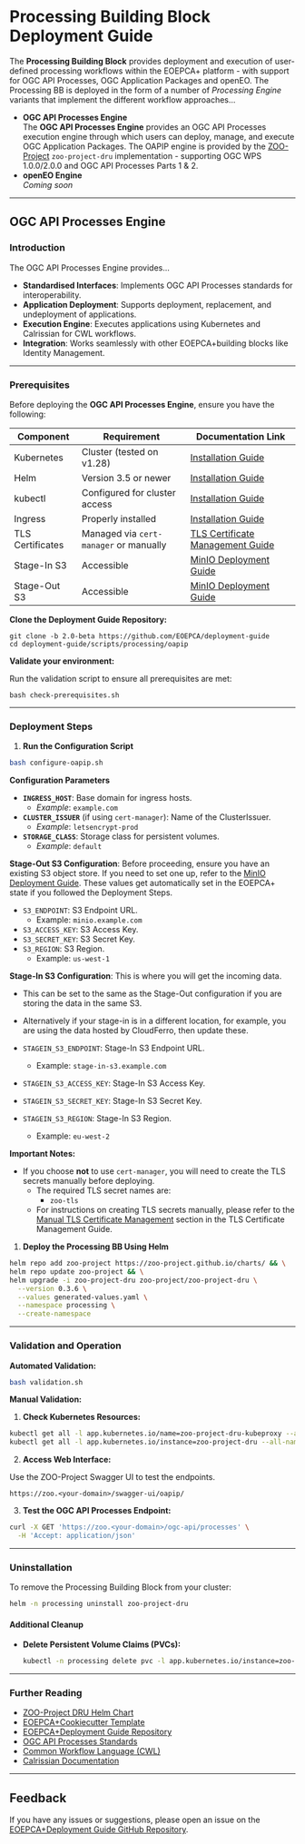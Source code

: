 # Processing Building Block Deployment Guide

The **Processing Building Block** provides deployment and execution of user-defined processing workflows within the EOEPCA+ platform - with support for OGC API Processes, OGC Application Packages and openEO. The Processing BB is deployed in the form of a number of _Processing Engine_ variants that implement the different workflow approaches...

* **OGC API Processes Engine**<br>
  The **OGC API Processes Engine** provides an OGC API Processes execution engine through which users can deploy, manage, and execute OGC Application Packages. The OAPIP engine is provided by the [ZOO-Project](https://zoo-project.github.io/docs/intro.html#what-is-zoo-project) `zoo-project-dru` implementation - supporting OGC WPS 1.0.0/2.0.0 and OGC API Processes Parts 1 & 2.
* **openEO Engine**<br>
  _Coming soon_

***
## OGC API Processes Engine

### Introduction

The OGC API Processes Engine provides...

- **Standardised Interfaces**: Implements OGC API Processes standards for interoperability.
- **Application Deployment**: Supports deployment, replacement, and undeployment of applications.
- **Execution Engine**: Executes applications using Kubernetes and Calrissian for CWL workflows.
- **Integration**: Works seamlessly with other EOEPCA+building blocks like Identity Management.

***
### Prerequisites

Before deploying the **OGC API Processes Engine**, ensure you have the following:

| Component        | Requirement                            | Documentation Link                                                                            |
| ---------------- | -------------------------------------- | --------------------------------------------------------------------------------------------- |
| Kubernetes       | Cluster (tested on v1.28)              | [Installation Guide](../infra/kubernetes-cluster-and-networking.md)                                         |
| Helm             | Version 3.5 or newer                   | [Installation Guide](https://helm.sh/docs/intro/install/)                                     |
| kubectl          | Configured for cluster access          | [Installation Guide](https://kubernetes.io/docs/tasks/tools/)                                 |
| Ingress          | Properly installed                     | [Installation Guide](../infra/ingress-controller.md) |
| TLS Certificates | Managed via `cert-manager` or manually | [TLS Certificate Management Guide](../infra/tls/overview.md/)                             |
| Stage-In S3      | Accessible                             |             [MinIO Deployment Guide](../infra/minio.md)                                                                                  |
| Stage-Out S3     | Accessible                             | [MinIO Deployment Guide](../infra/minio.md)                                                                      |

**Clone the Deployment Guide Repository:**

```
git clone -b 2.0-beta https://github.com/EOEPCA/deployment-guide
cd deployment-guide/scripts/processing/oapip
```

**Validate your environment:**

Run the validation script to ensure all prerequisites are met:

```
bash check-prerequisites.sh
```

***
### Deployment Steps


1. **Run the Configuration Script**

```bash
bash configure-oapip.sh
```

**Configuration Parameters**

- **`INGRESS_HOST`**: Base domain for ingress hosts.
    - *Example*: `example.com`
- **`CLUSTER_ISSUER`** (if using `cert-manager`): Name of the ClusterIssuer.
    - *Example*: `letsencrypt-prod`
- **`STORAGE_CLASS`**: Storage class for persistent volumes.
    - *Example*: `default`

**Stage-Out S3 Configuration**:
Before proceeding, ensure you have an existing S3 object store. If you need to set one up, refer to the [MinIO Deployment Guide](../infra/minio.md). These values get automatically set in the EOEPCA+ state if you followed the Deployment Steps.

- `S3_ENDPOINT`: S3 Endpoint URL.
    - Example: `minio.example.com`
- `S3_ACCESS_KEY`: S3 Access Key.
- `S3_SECRET_KEY`: S3 Secret Key.
- `S3_REGION`: S3 Region.
    - Example: `us-west-1`
    
**Stage-In S3 Configuration**:
This is where you will get the incoming data. 
- This can be set to the same as the Stage-Out configuration if you are storing the data in the same S3. 
- Alternatively if your stage-in is in a different location, for example, you are using the data hosted by CloudFerro, then update these.

- `STAGEIN_S3_ENDPOINT`: Stage-In S3 Endpoint URL.
    - Example: `stage-in-s3.example.com`
- `STAGEIN_S3_ACCESS_KEY`: Stage-In S3 Access Key.
- `STAGEIN_S3_SECRET_KEY`: Stage-In S3 Secret Key.
- `STAGEIN_S3_REGION`: Stage-In S3 Region.
    - Example: `eu-west-2`

**Important Notes:**

- If you choose **not** to use `cert-manager`, you will need to create the TLS secrets manually before deploying.
  - The required TLS secret names are:
    - `zoo-tls`
  - For instructions on creating TLS secrets manually, please refer to the [Manual TLS Certificate Management](../infra/tls/manual-tls.md) section in the TLS Certificate Management Guide.

1. **Deploy the Processing BB Using Helm**

```bash
helm repo add zoo-project https://zoo-project.github.io/charts/ && \
helm repo update zoo-project && \
helm upgrade -i zoo-project-dru zoo-project/zoo-project-dru \
  --version 0.3.6 \
  --values generated-values.yaml \
  --namespace processing \
  --create-namespace
```

---
### Validation and Operation

**Automated Validation:**

```bash
bash validation.sh
```


**Manual Validation:**

1. **Check Kubernetes Resources:**

```bash
kubectl get all -l app.kubernetes.io/name=zoo-project-dru-kubeproxy --all-namespaces ; \
kubectl get all -l app.kubernetes.io/instance=zoo-project-dru --all-namespaces
```

2. **Access Web Interface:**

Use the ZOO-Project Swagger UI to test the endpoints.

```
https://zoo.<your-domain>/swagger-ui/oapip/
```

3. **Test the OGC API Processes Endpoint:**

```bash
curl -X GET 'https://zoo.<your-domain>/ogc-api/processes' \
  -H 'Accept: application/json'
```


---
### Uninstallation

To remove the Processing Building Block from your cluster:

```bash
helm -n processing uninstall zoo-project-dru
```

#### Additional Cleanup

- **Delete Persistent Volume Claims (PVCs):**

  ```bash
  kubectl -n processing delete pvc -l app.kubernetes.io/instance=zoo-project-dru
  ```


---
### Further Reading

- [ZOO-Project DRU Helm Chart](https://github.com/ZOO-Project/ZOO-Project/tree/master/docker/kubernetes/helm/zoo-project-dru)
- [EOEPCA+Cookiecutter Template](https://github.com/EOEPCA/eoepca-proc-service-template)
- [EOEPCA+Deployment Guide Repository](https://github.com/EOEPCA/deployment-guide)
- [OGC API Processes Standards](https://www.ogc.org/standards/ogcapi-processes)
- [Common Workflow Language (CWL)](https://www.commonwl.org/)
- [Calrissian Documentation](https://github.com/Duke-GCB/calrissian)

---
## Feedback

If you have any issues or suggestions, please open an issue on the [EOEPCA+Deployment Guide GitHub Repository](https://github.com/EOEPCA/deployment-guide/issues).

